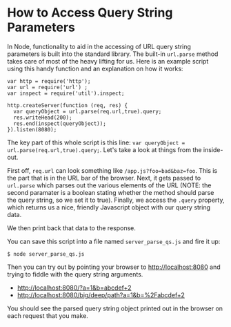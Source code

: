 # How to Access Query String Parameters

In Node, functionality to aid in the accessing of URL query string parameters is built into the standard library. The built-in `url.parse` method takes care of most of the heavy lifting for us.  Here is an example script using this handy function and an explanation on how it works:

```
var http = require('http');
var url = require('url') ;
var inspect = require('util').inspect;

http.createServer(function (req, res) {
  var queryObject = url.parse(req.url,true).query;
  res.writeHead(200);
  res.end(inspect(queryObject));
}).listen(8080);
```

The key part of this whole script is this line: `var queryObject = url.parse(req.url,true).query;`. Let's take a look at things from the inside-out.  

First off, `req.url` can look something like `/app.js?foo=bad&baz=foo`. This is the part that is in the URL bar of the browser. Next, it gets passed to `url.parse` which parses out the various elements of the URL (NOTE: the second paramater is a boolean stating whether the method should parse the query string, so we set it to true). Finally, we access the `.query` property, which returns us a nice, friendly Javascript object with our query string data.

We then print back that data to the response.

You can save this script into a file named `server_parse_qs.js` and fire it up:

    $ node server_parse_qs.js

Then you can try out by pointing your browser to [http://localhost:8080](http://localhost:8080) and trying to fiddle with the query string arguments.

* [http://localhost:8080/?a=1&b=abcdef+2](http://localhost:8080/?a=1&b=abcdef+2)
* [http://localhost:8080/big/deep/path?a=1&b=%2Fabcdef+2](http://localhost:8080/big/deep/path?a=1&b=%2Fabcdef+2)

You should see the parsed query string object printed out in the browser on each request that you make.
